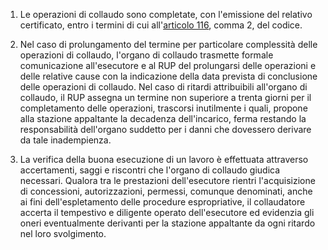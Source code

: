 1. Le operazioni di collaudo sono completate, con l'emissione del relativo certificato, entro i termini di cui all'[articolo 116](/articolo-116/2), comma 2, del codice.

2. Nel caso di prolungamento del termine per particolare complessità delle operazioni di collaudo, l'organo di collaudo trasmette formale comunicazione all'esecutore e al RUP del prolungarsi delle operazioni e delle relative cause con la indicazione della data prevista di conclusione delle operazioni di collaudo. Nel caso di ritardi attribuibili all'organo di collaudo, il RUP assegna un termine non superiore a trenta giorni per il completamento delle operazioni, trascorsi inutilmente i quali, propone alla stazione appaltante la decadenza dell'incarico, ferma restando la responsabilità dell'organo suddetto per i danni che dovessero derivare da tale inadempienza.

3. La verifica della buona esecuzione di un lavoro è effettuata attraverso accertamenti, saggi e riscontri che l'organo di collaudo giudica necessari. Qualora tra le prestazioni dell'esecutore rientri l'acquisizione di concessioni, autorizzazioni, permessi, comunque denominati, anche ai fini dell'espletamento delle procedure espropriative, il collaudatore accerta il tempestivo e diligente operato dell'esecutore ed evidenzia gli oneri eventualmente derivanti per la stazione appaltante da ogni ritardo nel loro svolgimento.